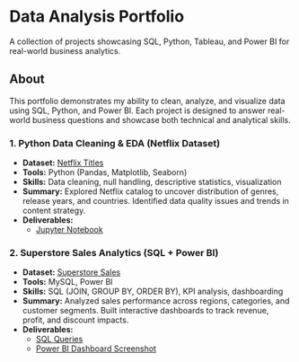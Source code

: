 
# Data Analysis Portfolio
A collection of projects showcasing SQL, Python, Tableau, and Power BI for real-world business analytics.

## About
This portfolio demonstrates my ability to clean, analyze, and visualize data using SQL, Python, and Power BI.
Each project is designed to answer real-world business questions and showcase both technical and analytical skills.

### 1. Python Data Cleaning & EDA (Netflix Dataset)
- **Dataset:** [Netflix Titles](https://www.kaggle.com/shivamb/netflix-shows)
- **Tools:** Python (Pandas, Matplotlib, Seaborn)
- **Skills:** Data cleaning, null handling, descriptive statistics, visualization
- **Summary:** Explored Netflix catalog to uncover distribution of genres, release years, and countries. Identified data quality issues and trends in content strategy.
- **Deliverables:**  
  - [Jupyter Notebook](./netflix/netflix_analysis.ipynb)  
  
 
### 2. Superstore Sales Analytics (SQL + Power BI)
- **Dataset:** [Superstore Sales](https://www.kaggle.com/datasets/vivek468/superstore-dataset-final)
- **Tools:** MySQL, Power BI
- **Skills:** SQL (JOIN, GROUP BY, ORDER BY), KPI analysis, dashboarding
- **Summary:** Analyzed sales performance across regions, categories, and customer segments. Built interactive dashboards to track revenue, profit, and discount impacts.
- **Deliverables:**  
  - [SQL Queries](./superstore/sql_queries.sql)  
  - [Power BI Dashboard Screenshot](./superstore/dashboard.png)  
